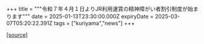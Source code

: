 +++
title = """令和７年４月１日よりJR利用運賃の精神障がい者割引制度が始まります"""
date = 2025-01-13T23:30:00.000Z
expiryDate = 2025-03-07T05:20:22.391Z
tags = ["kuriyama","news"]
+++


[[source]](https://www.town.kuriyama.hokkaido.jp/soshiki/39/29835.html)
